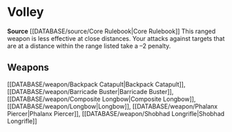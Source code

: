 ﻿---
id: '201'
name: Volley
rarity: Common
source: '[[DATABASE/source/Core Rulebook|Core Rulebook]]'
trait:
- Volley
type: Trait

---
# Volley

**Source** [[DATABASE/source/Core Rulebook|Core Rulebook]] 
This ranged weapon is less effective at close distances. Your attacks against targets that are at a distance within the range listed take a –2 penalty.

## Weapons

[[DATABASE/weapon/Backpack Catapult|Backpack Catapult]], [[DATABASE/weapon/Barricade Buster|Barricade Buster]], [[DATABASE/weapon/Composite Longbow|Composite Longbow]], [[DATABASE/weapon/Longbow|Longbow]], [[DATABASE/weapon/Phalanx Piercer|Phalanx Piercer]], [[DATABASE/weapon/Shobhad Longrifle|Shobhad Longrifle]]
